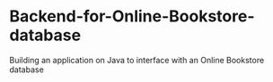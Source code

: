 # Backend-for-Online-Bookstore-database
Building an application on Java to interface with an Online Bookstore database
